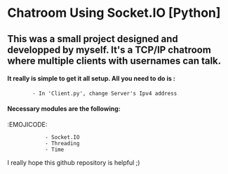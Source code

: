 # Chatroom Using Socket.IO [Python]
## This was a small project designed and developped by myself. It's a TCP/IP chatroom where multiple clients with usernames can talk.
#### It really is simple to get it all setup. All you need to do is :
            - In 'Client.py', change Server's Ipv4 address


#### Necessary modules are the following:
:EMOJICODE:
```
            - Socket.IO
            - Threading
            - Time
```

I really hope this github repository is helpful ;)
